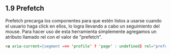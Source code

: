 ## 1.9 Prefetch

Prefetch precarga los componentes para que estén listos a usarse cuando
el usuario haga click en ellos, lo logra llevando a cabo un seguimiento
del mouse. Para hacer uso de esta herramienta simplemente agregamos un
atributo llamado rel con el valor de "prefetch".

``` html
<a aria-current={segment === 'profile' ? 'page' : undefined} rel="prefetch" href='profile'></a>
```

